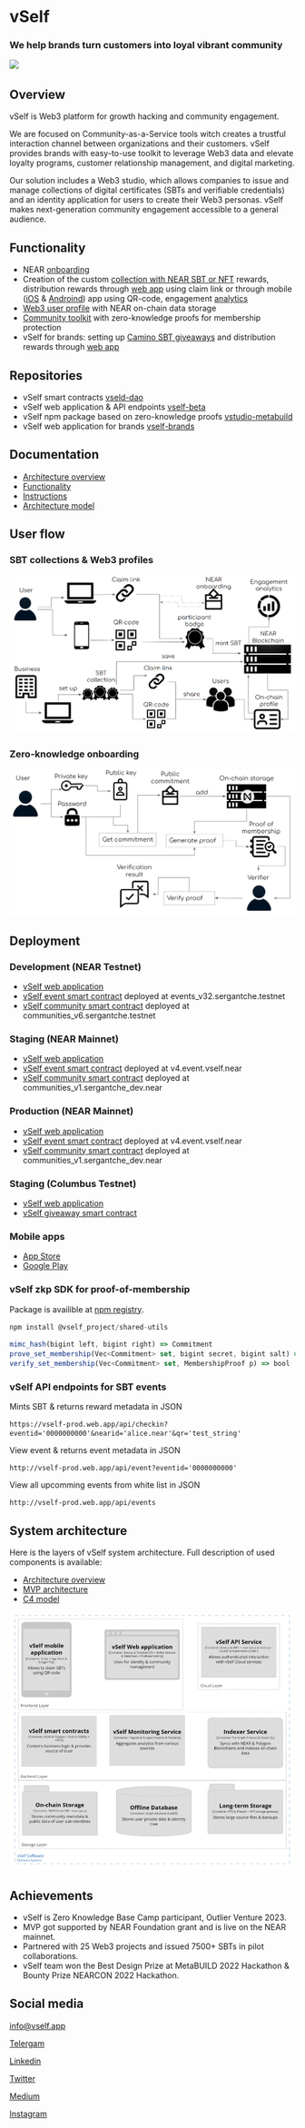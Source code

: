 # vSelf 
### We help brands turn customers into loyal vibrant community

![](https://testnet.vself.app/vself.jpg)

## Overview
vSelf is Web3 platform for growth hacking and community engagement.

We are focused on Community-as-a-Service tools witch creates a trustful interaction channel between organizations and their customers. vSelf provides brands with easy-to-use toolkit to leverage Web3 data and elevate loyalty programs, customer relationship management, and digital marketing. 

Our solution includes a Web3 studio, which allows companies to issue and manage collections of digital certificates (SBTs and verifiable credentials) and an identity application for users to create their Web3 personas. vSelf makes next-generation community engagement accessible to a general audience. 

## Functionality

- NEAR [onboarding](https://vself-prod.web.app/onboard)  
- Creation of the custom [collection with NEAR SBT or NFT](https://vself-prod.web.app/add) rewards, distribution rewards through [web app](https://vself-prod.web.app/dashboard) using claim link or through mobile ([iOS](https://apps.apple.com/us/app/vself/id1631569446) & [Androind](https://play.google.com/store/apps/details?id=com.VSelf.vselfapp&gl=US))
app using QR-code, engagement [analytics](https://vself-prod.web.app/dashboard)
- [Web3 user profile](https://vself-prod.web.app/vranda) with NEAR on-chain data storage
- [Community toolkit](https://vself-prod.web.app/vstudio) with zero-knowledge proofs for membership protection
- vSelf for brands: setting up [Camino SBT giveaways](https://brands.vself.app/add) and distribution rewards through [web app](https://brands.vself.app/dashboard)


## Repositories

- vSelf smart contracts [vseld-dao](https://github.com/vself-project/vself-dao)
- vSelf web application & API endpoints [vself-beta](https://github.com/vself-project/vself-beta)
- vSelf npm package based on zero-knowledge proofs [vstudio-metabuild](https://github.com/vself-project/vstudio-metabuild)
- vSelf web application for brands [vself-brands](https://github.com/vself-project/vself-brands)

## Documentation
- [Architecture overview](https://vself-project.gitbook.io/vself-project-documentation/v/technical-overview/architecture)
- [Functionality](https://vself-project.gitbook.io/vself-project-documentation/)
- [Instructions](https://vself-project.gitbook.io/vself-project-documentation/v/instructions/)
- [Architecture model](https://github.com/vself-project/docs)

## User flow

### SBT collections & Web3 profiles
![](https://github.com/vself-project/docs/blob/main/UserFlowEvents.png)

### Zero-knowledge onboarding
![](https://github.com/vself-project/docs/blob/main/UserFlowZKP.png)


## Deployment 

### Development (NEAR Testnet)

- [vSelf web application](https://testnet.vself.app)
- [vSelf event smart contract](https://explorer.testnet.near.org/accounts/events_v32.sergantche.testnet) deployed at events_v32.sergantche.testnet
- [vSelf community smart contract](https://explorer.testnet.near.org/accounts/communities_v6.sergantche.testnet) deployed at communities_v6.sergantche.testnet

###  Staging (NEAR Mainnet)

- [vSelf web application](https://staging.vself.app/)
- [vSelf event smart contract](https://nearblocks.io/address/v4.event.vself.near) deployed at v4.event.vself.near
- [vSelf community smart contract](https://nearblocks.io/address/communities_v1.sergantche_dev.near) deployed at communities_v1.sergantche_dev.near

### Production (NEAR Mainnet)

- [vSelf web application](https://vself.app)
- [vSelf event smart contract](https://nearblocks.io/address/v4.event.vself.near) deployed at v4.event.vself.near
- [vSelf community smart contract](https://nearblocks.io/address/communities_v1.sergantche_dev.near) deployed at communities_v1.sergantche_dev.near

### Staging (Columbus Testnet)
- [vSelf web application](https://brands.vself.app/)
- [vSelf giveaway smart contract](https://suite.camino.network/explorer/columbus/c-chain/address/0x37d0924289a66687d7624963aa4f4bc2da1af36e)

### Mobile apps
- [App Store](https://apps.apple.com/us/app/vself/id1631569446)
- [Google Play](https://play.google.com/store/apps/details?id=com.VSelf.vselfapp&gl=US)

### vSelf zkp SDK for proof-of-membership
Package is availible at [npm registry](https://www.npmjs.com/package/@vself_project/shared-utils).

```js
npm install @vself_project/shared-utils
```

```js
mimc_hash(bigint left, bigint right) => Commitment
prove_set_membership(Vec<Commitment> set, bigint secret, bigint salt) => MembershipProof
verify_set_membership(Vec<Commitment> set, MembershipProof p) => bool
```
### vSelf API endpoints for SBT events

Mints SBT & returns reward metadata in JSON
```
https://vself-prod.web.app/api/checkin?eventid='0000000000'&nearid='alice.near'&qr='test_string'
```
View event & returns event metadata in JSON
```
http://vself-prod.web.app/api/event?eventid='0000000000'
```
View all upcomming events from white list in JSON
```
http://vself-prod.web.app/api/events
```

## System architecture
Here is the layers of vSelf system architecture.
Full description of used components is available:
- [Architecture overview](https://vself-project.gitbook.io/vself-project-documentation/v/technical-overview/architecture)
- [MVP architecture](https://vself-project.gitbook.io/vself-project-documentation/v/technical-overview/)
- [C4 model](https://github.com/vself-project/docs#vself-architecture-c4-model)

![](https://github.com/vself-project/docs/blob/main/architecture-short.png)


## Achievements 

- vSelf is Zero Knowledge Base Camp participant, Outlier Venture 2023. 
- MVP got supported by NEAR Foundation grant and is live on the NEAR mainnet.
- Partnered with 25 Web3 projects and issued 7500+ SBTs in pilot collaborations.
- vSelf team won the Best Design Prize at MetaBUILD 2022 Hackathon & Bounty Prize NEARCON 2022 Hackathon.



## Social media

info@vself.app

[Telergam](https://t.me/vself_townhall)

[Linkedin](https://www.linkedin.com/company/vself/)

[Twitter](https://twitter.com/vself_meta)

[Medium](https://medium.com/@vSelf_Project)

[Instagram](https://www.instagram.com/vself_meta/)
